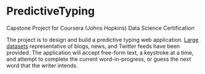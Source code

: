 # PredictiveTyping
Capstone Project for Coursera (Johns Hopkins) Data Science Certification

The project is to design and build a predictive typing web application. [Large datasets](https://d396qusza40orc.cloudfront.net/dsscapstone/dataset/Coursera-SwiftKey.zip) representative of blogs, news, and Twitter feeds have been provided. The application will accept free-form text, a keystroke at a time, and attempt to complete the current word-in-progress, or guess the next word that the writer intends.
